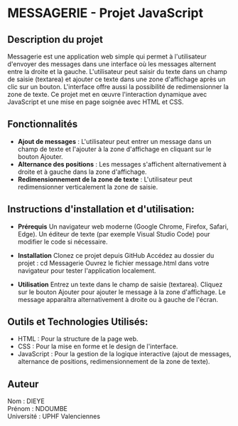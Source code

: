 
# MESSAGERIE - Projet JavaScript


## Description du projet
Messagerie est une application web simple qui permet à l'utilisateur d'envoyer des messages dans une interface où les messages alternent entre la droite et la gauche. L'utilisateur peut saisir du texte dans un champ de saisie (textarea) et ajouter ce texte dans une zone d'affichage après un clic sur un bouton. L'interface offre aussi la possibilité de redimensionner la zone de texte. Ce projet met en œuvre l'interaction dynamique avec JavaScript et une mise en page soignée avec HTML et CSS.

## Fonctionnalités 
- **Ajout de messages** : L'utilisateur peut entrer un message dans un champ de texte et l'ajouter à la zone d'affichage en cliquant sur le bouton Ajouter.
- **Alternance des positions** : Les messages s'affichent alternativement à droite et à gauche dans la zone d'affichage.
- **Redimensionnement de la zone de texte** : L'utilisateur peut redimensionner verticalement la zone de saisie.

## Instructions d'installation et d'utilisation:
- **Prérequis**
Un navigateur web moderne (Google Chrome, Firefox, Safari, Edge).
Un éditeur de texte (par exemple Visual Studio Code) pour modifier le code si nécessaire.

- **Installation**
Clonez ce projet depuis GitHub
Accédez au dossier du projet : cd Messagerie
Ouvrez le fichier message.html dans votre navigateur pour tester l'application localement.

- **Utilisation**
Entrez un texte dans le champ de saisie (textarea).
Cliquez sur le bouton Ajouter pour ajouter le message à la zone d'affichage.
Le message apparaîtra alternativement à droite ou à gauche de l'écran.

## Outils et Technologies Utilisés:
- HTML : Pour la structure de la page web.
- CSS : Pour la mise en forme et le design de l'interface.
- JavaScript : Pour la gestion de la logique interactive (ajout de messages, alternance de positions, redimensionnement de la zone de texte).

## Auteur
Nom : DIEYE  
Prénom : NDOUMBE  
Université : UPHF Valenciennes


